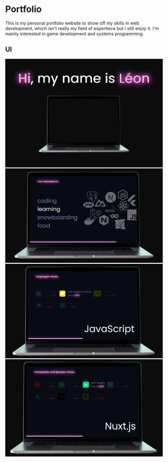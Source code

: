 # Portfolio

This is my personal portfolio website to show off my skills in web development, which isn't really my field of expertiece but I still enjoy it. I'm mainly interested in game development and systems programming.

## UI

![1](./img/1.png)
![2](./img/2.png)
![3](./img/3.png)
![4](./img/4.png)